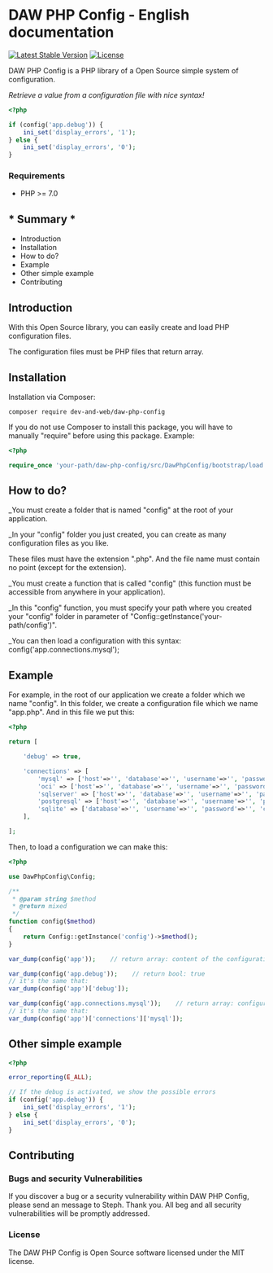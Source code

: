 # DAW PHP Config - English documentation

[![Latest Stable Version](https://poser.pugx.org/dev-and-web/daw-php-config/v/stable)](https://packagist.org/packages/dev-and-web/daw-php-config)
[![License](https://poser.pugx.org/dev-and-web/daw-php-config/license)](https://packagist.org/packages/dev-and-web/daw-php-config)

DAW PHP Config is a PHP library of a Open Source simple system of configuration.

*Retrieve a value from a configuration file with nice syntax!*
```php
<?php

if (config('app.debug')) {
    ini_set('display_errors', '1');
} else {
    ini_set('display_errors', '0');
}
```




### Requirements

* PHP >= 7.0






## * Summary *

* Introduction
* Installation
* How to do?
* Example
* Other simple example
* Contributing






## Introduction

With this Open Source library, you can easily create and load PHP configuration files.

The configuration files must be PHP files that return array.






## Installation

Installation via Composer:
```
composer require dev-and-web/daw-php-config
```


If you do not use Composer to install this package,
you will have to manually "require" before using this package.
Example:
```php
<?php

require_once 'your-path/daw-php-config/src/DawPhpConfig/bootstrap/load.php';
```






## How to do?

_You must create a folder that is named "config" at the root of your application.

_In your "config" folder you just created, you can create as many configuration files as you like.

 These files must have the extension ".php". And the file name must contain no point (except for the extension).

_You must create a function that is called "config" (this function must be accessible from anywhere in your application).

_In this "config" function, you must specify your path where you created your "config" folder in parameter of "Config::getInstance('your-path/config')".

_You can then load a configuration with this syntax: config('app.connections.mysql');




## Example

For example, in the root of our application we create a folder which we name "config".
In this folder, we create a configuration file which we name "app.php".
And in this file we put this:

```php
<?php

return [

    'debug' => true,

    'connections' => [
        'mysql' => ['host'=>'', 'database'=>'', 'username'=>'', 'password'=>'', 'charset'=>'utf8', 'prefix'=>''],
        'oci' => ['host'=>'', 'database'=>'', 'username'=>'', 'password'=>'', 'charset'=>'utf8', 'prefix'=>''],
        'sqlserver' => ['host'=>'', 'database'=>'', 'username'=>'', 'password'=>'', 'charset'=>'utf8', 'prefix'=>''],
        'postgresql' => ['host'=>'', 'database'=>'', 'username'=>'', 'password'=>'', 'charset'=>'utf8', 'prefix'=>''],
        'sqlite' => ['database'=>'', 'username'=>'', 'password'=>'', 'charset'=>'utf8', 'prefix'=>''],
    ],

];
```


Then, to load a configuration we can make this:

```php
<?php

use DawPhpConfig\Config;

/**
 * @param string $method
 * @return mixed
 */
function config($method)
{
    return Config::getInstance('config')->$method();
}

var_dump(config('app'));    // return array: content of the configuration file

var_dump(config('app.debug'));    // return bool: true
// it's the same that:
var_dump(config('app')['debug']);

var_dump(config('app.connections.mysql'));    // return array: configuration of mysql
// it's the same that:
var_dump(config('app')['connections']['mysql']);
```




## Other simple example

```php
<?php

error_reporting(E_ALL);

// If the debug is activated, we show the possible errors
if (config('app.debug')) {
    ini_set('display_errors', '1');
} else {
    ini_set('display_errors', '0');
}
```






## Contributing

### Bugs and security Vulnerabilities

If you discover a bug or a security vulnerability within DAW PHP Config, please send an message to Steph. Thank you.
All beg and all security vulnerabilities will be promptly addressed.




### License

The DAW PHP Config is Open Source software licensed under the MIT license.
